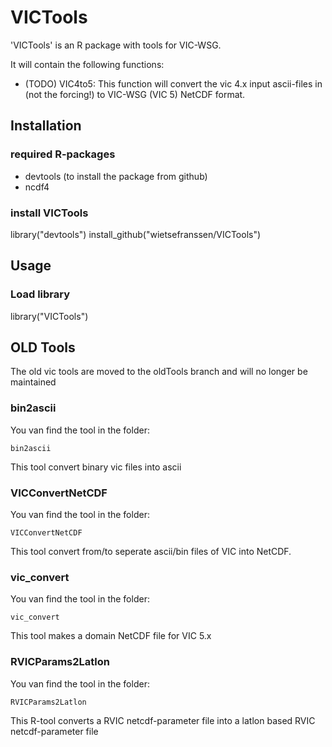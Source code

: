 # VICTools

'VICTools' is an R package with tools for VIC-WSG.

It will contain the following functions:
* (TODO) VIC4to5: This function will convert the vic 4.x input ascii-files in (not the forcing!) to VIC-WSG (VIC 5) NetCDF format.

## Installation

### required R-packages

* devtools (to install the package from github)
* ncdf4

### install VICTools

  library("devtools")
  install_github("wietsefranssen/VICTools")
  
## Usage

### Load library

  library("VICTools")

## OLD Tools

The old vic tools are moved to the oldTools branch and will no longer be maintained

### bin2ascii
You van find the tool in the folder: 

`bin2ascii`

This tool convert binary vic files into ascii

### VICConvertNetCDF
You van find the tool in the folder: 

`VICConvertNetCDF`

This tool convert from/to seperate ascii/bin files of VIC into NetCDF.

### vic_convert
You van find the tool in the folder: 

`vic_convert`

This tool makes a domain NetCDF file for VIC 5.x

### RVICParams2Latlon
You van find the tool in the folder: 

`RVICParams2Latlon`

This R-tool converts a RVIC netcdf-parameter file into a latlon based RVIC netcdf-parameter file
